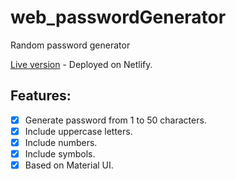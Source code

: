 # web_passwordGenerator

Random password generator

[Live version](https://hoangtranxamk-passwordgenerator.netlify.com/) - Deployed on Netlify.

## Features:
- [X] Generate password from 1 to 50 characters.
- [X] Include uppercase letters.
- [X] Include numbers.
- [X] Include symbols.
- [X] Based on Material UI. 

